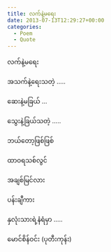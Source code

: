 ```yaml
---
title: လက်နဲ့မရေး
date: 2013-07-13T12:29:27+00:00
categories:
  - Poem
  - Quote
---
```

လက်နဲ့မရေး
  
အသက်နဲ့ရေးသတဲ့ …..
  
ဆေးနဲ့မခြယ် …
  
သွေးနဲ့ခြယ်သတဲ့ …..
  
ဘယ်တော့ဖြစ်ဖြစ်
  
ထာဝရသစ်လွင်
  
အချစ်မြင်လား
  
ပန်းချီကား
  
နှလုံးသားရဲ့နံရံမှာ …..

မောင်စိန်ဝင်း (ပုတီးကုန်း)